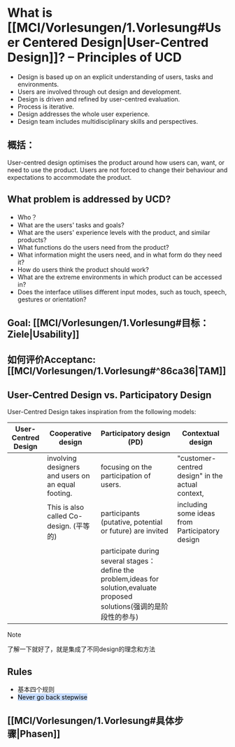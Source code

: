 # What is [[MCI/Vorlesungen/1.Vorlesung#User Centered Design|User-Centred Design]]? – Principles of UCD

- Design is based up on an explicit understanding of users, tasks and environments.
- Users are involved through out design and development.
- Design is driven and refined by user-centred evaluation.
- Process is iterative.
- Design addresses the whole user experience.
- Design team includes multidisciplinary skills and perspectives.

## 概括： 
User-centred design optimises the product around how users can, want, or need to use the product. Users are not forced to change their behaviour and expectations to accommodate the product.

## What problem is addressed by UCD?

- Who？
- What are the users' tasks and goals?
- What are the users' experience levels with the product, and similar products?
- What functions do the users need from the product?
- What information might the users need, and in what form do they need it?
- How do users think the product should work?
- What are the extreme environments in which product can be accessed in?
-  Does the interface utilises different input modes, such as touch, speech, gestures or orientation?

## Goal: [[MCI/Vorlesungen/1.Vorlesung#目标：Ziele|Usability]]


## 如何评价Acceptanc: [[MCI/Vorlesungen/1.Vorlesung#^86ca36|TAM]]


## User-Centred Design vs. Participatory Design

User-Centred Design takes inspiration from the following models:

| User-Centred Design | Cooperative design                                 | Participatory design (PD)                                | Contextual design                                |
| ------------------- | -------------------------------------------------- | -------------------------------------------------------- | ------------------------------------------------ |
|                     | involving designers and users on an equal footing. | focusing on the participation of users.                  | "customer-centred design" in the actual context, |
|                     | This is also called Co-design. (平等的)            | participants (putative, potential or future) are invited | including some ideas from Participatory design   |
|                     |                                                    |  participate during several stages： define the problem,ideas for solution,evaluate proposed solutions(强调的是阶段性的参与)                                                        |                                                  |



>[!note]
>了解一下就好了，就是集成了不同design的理念和方法


## Rules
- 基本四个规则
- <mark style="background: #ADCCFFA6;">Never go back stepwise</mark>

## [[MCI/Vorlesungen/1.Vorlesung#具体步骤|Phasen]]


